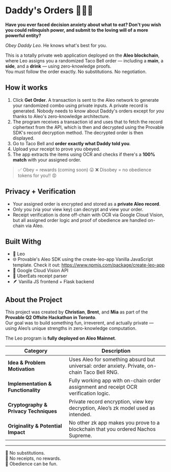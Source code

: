# Daddy's Orders 🌯🦁🥤

**Have you ever faced decision anxiety about what to eat? Don't you wish you could relinquish power, and submit to the loving will of a more powerful entity?**

_Obey Daddy Leo._ He knows what's best for you.

This is a totally private web application deployed on the **Aleo blockchain**, where Leo assigns you a randomized Taco Bell order — including a **main**, a **side**, and a **drink** — using zero-knowledge proofs.  
You must follow the order exactly. No substitutions. No negotiation.

## How it works

1. Click **Get Order**. A transaction is sent to the Aleo network to generate your randomized combo using private inputs. A private record is generated. Nobody needs to know about Daddy's orders except for *you* thanks to Aleo's zero-knowledge architecture.
2. The program receives a transaction id and uses that to fetch the record ciphertext from the API, which is then and decrypted using the Provable SDK's record decryption method. The decrypted order is then displayed.
3. Go to Taco Bell and **order exactly what Daddy told you**.
4. Upload your receipt to prove you obeyed.
5. The app extracts the items using OCR and checks if there's a **100% match** with your assigned order.

> ✅ Obey = rewards (coming soon)  😛
> ❌ Disobey = no obedience tokens for you!! 😡

## Privacy + Verification

- Your assigned order is encrypted and stored as a **private Aleo record**.
- Only you (via your view key) can decrypt and view your order.
- Receipt verification is done off-chain with OCR via Google Cloud Vision, but all assigned order logic and proof of obedience are handled on-chain via Aleo.

## Built Withg

- 🧠 Leo
- 🌐 Provable's Aleo SDK using the create-leo-app Vanilla JavaScript template. Check it out: https://www.npmjs.com/package/create-leo-app
- 📸 Google Cloud Vision API
- 🧾 UberEats receipt parser
- 🪶 Vanilla JS frontend + Flask backend

## About the Project

This project was created by **Christian**, **Brent**, and **Mia** as part of the **Provable Q2 Offsite Hackathon in Toronto**.  
Our goal was to build something fun, irreverent, and actually private — using Aleo’s unique strengths in zero-knowledge computation.

The Leo program is **fully deployed on Aleo Mainnet**.


| Category                     | Description                                                                                  
|-----------------------------|----------------------------------------------------------------------------------------------
| **Idea & Problem Motivation** | Uses Aleo for something absurd but universal: order anxiety. Private, on-chain Taco Bell RNG.
| **Implementation & Functionality** | Fully working app with on-chain order assignment and receipt OCR verification logic.
| **Cryptography & Privacy Techniques** | Private record encryption, view key decryption, Aleo’s zk model used as intended.
| **Originality & Potential Impact** | No other zk app makes you prove to a blockchain that you ordered Nachos Supreme.

---

🛑 No substitutions.  
🧾 No receipts, no rewards.  
🦀 Obedience can be fun.

